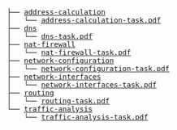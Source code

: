<pre>
├── <a href="./address-calculation">address-calculation</a>
│   └── <a href="./address-calculation/address-calculation-task.pdf">address-calculation-task.pdf</a>
├── <a href="./dns">dns</a>
│   └── <a href="./dns/dns-task.pdf">dns-task.pdf</a>
├── <a href="./nat-firewall">nat-firewall</a>
│   └── <a href="./nat-firewall/nat-firewall-task.pdf">nat-firewall-task.pdf</a>
├── <a href="./network-configuration">network-configuration</a>
│   └── <a href="./network-configuration/network-configuration-task.pdf">network-configuration-task.pdf</a>
├── <a href="./network-interfaces">network-interfaces</a>
│   └── <a href="./network-interfaces/network-interfaces-task.pdf">network-interfaces-task.pdf</a>
├── <a href="./routing">routing</a>
│   └── <a href="./routing/routing-task.pdf">routing-task.pdf</a>
└── <a href="./traffic-analysis">traffic-analysis</a>
    └── <a href="./traffic-analysis/traffic-analysis-task.pdf">traffic-analysis-task.pdf</a>
</pre>
